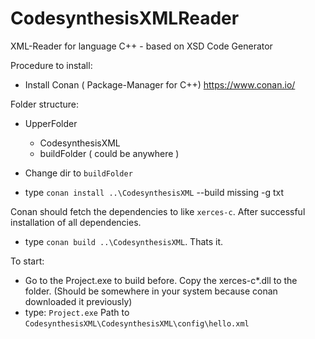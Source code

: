 # CodesynthesisXMLReader
XML-Reader for language C++ - based on XSD Code Generator

Procedure to install:
* Install Conan ( Package-Manager for C++) https://www.conan.io/

Folder structure:

* UpperFolder
	* CodesynthesisXML
	* buildFolder ( could be anywhere )

* Change dir to `buildFolder`
* type `conan install ..\CodesynthesisXML` --build missing  -g txt

Conan should fetch the dependencies to like `xerces-c`. After successful installation of all dependencies.

* type `conan build ..\CodesynthesisXML`. Thats it.

To start:

* Go to the Project.exe to build before. Copy the xerces-c*.dll to the folder. (Should be somewhere in your system because conan downloaded it previously)
* type: `Project.exe` Path to `CodesynthesisXML\CodesynthesisXML\config\hello.xml`
